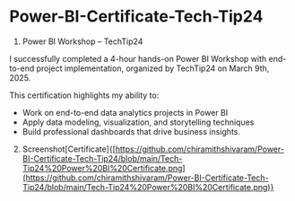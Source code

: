 # Power-BI-Certificate-Tech-Tip24

1. Power BI Workshop – TechTip24

I successfully completed a 4-hour hands-on Power BI Workshop with end-to-end project implementation, organized by TechTip24 on March 9th, 2025.

This certification highlights my ability to:
 - Work on end-to-end data analytics projects in Power BI
 - Apply data modeling, visualization, and storytelling techniques
 - Build professional dashboards that drive business insights.

2. Screenshot[Certificate]{[https://github.com/chiramithshivaram/Power-BI-Certificate-Tech-Tip24/blob/main/Tech-Tip24%20Power%20BI%20Certificate.png](https://github.com/chiramithshivaram/Power-BI-Certificate-Tech-Tip24/blob/main/Tech-Tip24%20Power%20BI%20Certificate.png)}
